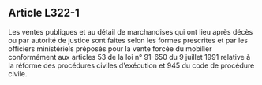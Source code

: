 Article L322-1
----
Les ventes publiques et au détail de marchandises qui ont lieu après décès ou
par autorité de justice sont faites selon les formes prescrites et par les
officiers ministériels préposés pour la vente forcée du mobilier conformément
aux articles 53 de la loi n° 91-650 du 9 juillet 1991 relative à la réforme des
procédures civiles d'exécution et 945 du code de procédure civile.
